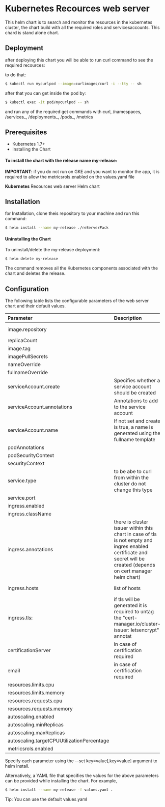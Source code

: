 
# Kubernetes Recources web server

This helm chart is to search and monitor the resources in the kubernetes cluster, the chart build with all the required roles and servicesaccounts.
This chard is stand alone chart.


## Deployment

after deploying this chart you will be able to run curl command to see the required recources:

to do that:

```bash
$ kubectl run mycurlpod --image=curlimages/curl -i --tty -- sh
```

after that you can get inside the pod by:
```bash
$ kubectl exec -it pod/mycurlpod -- sh
```

and run any of the required get commands with curl, /namespaces, /services_<namespace>, /deployments_<namespace>, /pods_<deployment>, /metrics

## Prerequisites

- Kubernetes 1.7+
- Installing the Chart

#### To install the chart with the release name my-release:

**IMPORTANT**: if you do not run on GKE and you want to monitor the app, it is required to allow the metricsrols.enabled on the values.yaml file

**Kubernetes** Recources web server Helm chart

## Installation

for Installation, clone theis repository to your machine and run this command:

```bash
$ helm install --name my-release ./reServerPack
```
    
#### Uninstalling the Chart

To uninstall/delete the my-release deployment:

```bash
$ helm delete my-release
```

The command removes all the Kubernetes components associated with the chart and deletes the release.



## Configuration

The following table lists the configurable parameters of the web server chart and their default values.



| Parameter | Description     | Default                |
| :-------- | :------- | :------------------------- |
| image.repository               | |gcr.io/the-delight-365908/resources-server
| replicaCount                   | |2
| image.tag                      | |1
| imagePullSecrets               | |[]
| nameOverride                   | |""
| fullnameOverride               | |""
| serviceAccount.create          | Specifies whether a service account should be created |true
| serviceAccount.annotations     | Annotations to add to the service account |{}
| serviceAccount.name            | If not set and create is true, a name is generated using the fullname template|""
| podAnnotations                 | |{}
| podSecurityContext             | |{}
| securityContext                | |{}
| service.type                   |   to be abe to curl from within the cluster do not change this type |ClusterIP
| service.port                   | |80
| ingress.enabled                |                                                                               |false
| ingress.className              | |"nginx"
| ingress.annotations            |   there is cluster issuer within this chart in case of tls <br />is not empty and ingres enabled certificate and secret will be created (depends on cert manager helm chart) |{}
| ingress.hosts                  |   list of hosts                                                               |   - host: web-server.local <br> paths: - path: / pathType: Prefix`
| ingress.tls:                   |   if tls will be generated it is required to untag the "cert-manager.io/cluster-issuer: letsencrypt" annotat |[]
| certificationServer            |   in case of certification required |https://acme-v02.api.letsencrypt.org/directory
| email                          |   in case of certification required |example@domain.com
| resources.limits.cpu           | |15m  
| resources.limits.memory        | |100Mi
| resources.requests.cpu         | |1m
| resources.requests.memory      | |50Mi
| autoscaling.enabled            | |false
| autoscaling.minReplicas        | |1
| autoscaling.maxReplicas        | |100
| autoscaling.targetCPUUtilizationPercentage | |80
| metricsrols.enabled            | |false


Specify each parameter using the --set key=value[,key=value] argument to helm install.

Alternatively, a YAML file that specifies the values for the above parameters can be provided while installing the chart. For example,

```bash
$ helm install --name my-release -f values.yaml .
```
Tip: You can use the default values.yaml
